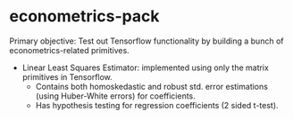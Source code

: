 # econometrics-pack

Primary objective: Test out Tensorflow functionality by building a bunch of econometrics-related primitives.
- Linear Least Squares Estimator: implemented using only the matrix primitives in Tensorflow. 
  - Contains both homoskedastic and robust std. error estimations (using Huber-White errors) for coefficients.
  - Has hypothesis testing for regression coefficients (2 sided t-test).
